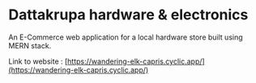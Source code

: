 # Dattakrupa hardware & electronics

An E-Commerce web application for a local hardware store built using MERN stack.

Link to website : [https://wandering-elk-capris.cyclic.app/](https://wandering-elk-capris.cyclic.app/)
